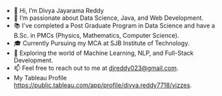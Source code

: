 - 👋 Hi, I’m Divya Jayarama Reddy
- 👀 I’m passionate about Data Science, Java, and Web Development.
- 📚 I've completed a Post Graduate Program in Data Science and have a B.Sc. in PMCs (Physics, Mathematics, Computer Science).
- 🎓 Currently Pursuing my MCA at SJB Institute of Technology.
- 🚀 Exploring the world of Machine Learning, NLP, and Full-Stack Development.
- 📫 Feel free to reach out to me at djreddy023@gmail.com.
- My Tableau Profile https://public.tableau.com/app/profile/divya.reddy7718/vizzes.


<!---
divyareddy083/divyareddy083 is a ✨ special ✨ repository because its `README.md` (this file) appears on your GitHub profile.
You can click the Preview link to take a look at your changes.
--->

